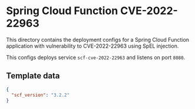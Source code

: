 # Spring Cloud Function CVE-2022-22963

This directory contains the deployment configs for a Spring Cloud Function
application with vulnerability to CVE-2022-22963 using SpEL injection.

This configs deploys service `scf-cve-2022-22963` and listens on port `8080`.

## Template data

```json
{
  "scf_version": "3.2.2"
}
```
